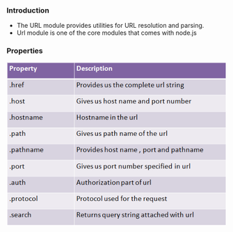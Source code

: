 ### Introduction

- The URL module provides utilities for URL resolution and parsing.
- Url module is one of the core modules that comes with node.js

### Properties
![url](../url-props.png)
